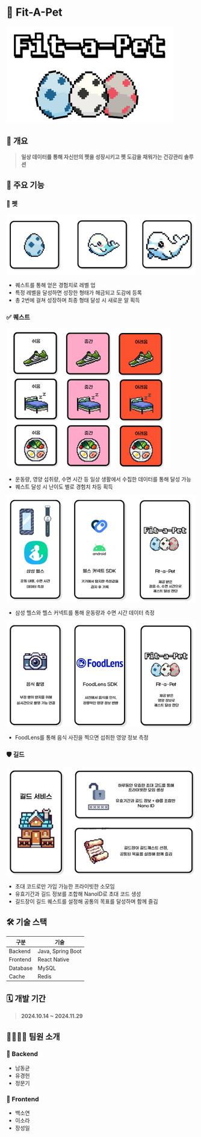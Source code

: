 # 🐾 Fit-A-Pet
![메인 페이지 스크린샷](./docs/logo.png)
## 📌 개요
> **일상 데이터를 통해 자신만의 펫을 성장시키고 펫 도감을 채워가는 건강관리 솔루션**

## 📱 주요 기능

### 🐶 펫
![펫 사진](./docs/pet.png)
- 퀘스트를 통해 얻은 경험치로 레벨 업
- 특정 레벨을 달성하면 성장한 형태가 해금되고 도감에 등록
- 총 2번에 걸쳐 성장하며 최종 형태 달성 시 새로운 알 획득


### ✅ 퀘스트
![퀘스트 사진](./docs/quest.png)
- 운동량, 영양 섭취량, 수면 시간 등 일상 생활에서 수집한 데이터를 통해 달성 가능
- 퀘스트 달성 시 난이도 별로 경험치 차등 획득

![퀘스트 사진1](./docs/quest1.png)
- 삼성 헬스와 헬스 커넥트를 통해 운동량과 수면 시간 데이터 측정

![퀘스트 사진2](./docs/quest2.png)
- FoodLens를 통해 음식 사진을 찍으면 섭취한 영양 정보 측정

### 🛡 길드
![길드 사진](./docs/guild.png)
- 초대 코드로만 가입 가능한 프라이빗한 소모임
- 유효기간과 길드 정보를 조합해 NanoID로 초대 코드 생성
- 길드장이 길드 퀘스트를 설정해 공통의 목표를 달성하며 함께 즐김


## 🛠 기술 스택

| 구분       | 기술 |
|------------|------|
| Backend    | Java, Spring Boot |
| Frontend   | React Native |
| Database   | MySQL |
| Cache      | Redis |



## 🗓️ 개발 기간
> **2024.10.14 ~ 2024.11.29**

## 👨‍👩‍👧‍👦 팀원 소개

### 🔧 Backend
- 남동균  
- 유경헌  
- 정문기  

### 🎨 Frontend
- 백소연  
- 이소라  
- 장성일  
